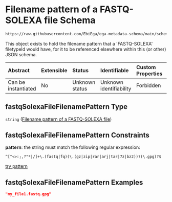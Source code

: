 # Filename pattern of a FASTQ-SOLEXA file Schema

```txt
https://raw.githubusercontent.com/EbiEga/ega-metadata-schema/main/schemas/EGA.common-definitions.json#/definitions/fastqSolexaFileFilenamePattern
```

This object exists to hold the filename pattern that a 'FASTQ-SOLEXA' filetypeId would have, for it to be referenced elsewhere within this (or other) JSON schema.

| Abstract            | Extensible | Status         | Identifiable            | Custom Properties | Additional Properties | Access Restrictions | Defined In                                                                                           |
| :------------------ | :--------- | :------------- | :---------------------- | :---------------- | :-------------------- | :------------------ | :--------------------------------------------------------------------------------------------------- |
| Can be instantiated | No         | Unknown status | Unknown identifiability | Forbidden         | Allowed               | none                | [EGA.common-definitions.json\*](../../../schemas/EGA.common-definitions.json "open original schema") |

## fastqSolexaFileFilenamePattern Type

`string` ([Filename pattern of a FASTQ-SOLEXA file](ega-4-definitions-filename-pattern-of-a-fastq-solexa-file.md))

## fastqSolexaFileFilenamePattern Constraints

**pattern**: the string must match the following regular expression:&#x20;

```regexp
^[^<>:;,?"*|/]+\.(fastq|fq)(\.(gz|zip|rar|arj|tar|7z|bz2))?(\.gpg)?$
```

[try pattern](https://regexr.com/?expression=%5E%5B%5E%3C%3E%3A%3B%2C%3F%22*%7C%2F%5D%2B%5C.\(fastq%7Cfq\)\(%5C.\(gz%7Czip%7Crar%7Carj%7Ctar%7C7z%7Cbz2\)\)%3F\(%5C.gpg\)%3F%24 "try regular expression with regexr.com")

## fastqSolexaFileFilenamePattern Examples

```json
"my_file1.fastq.gpg"
```
